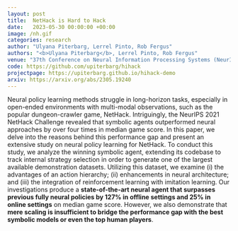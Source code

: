 ```yaml
---
layout: post
title:  NetHack is Hard to Hack
date:   2023-05-30 00:00:00 +00:00
image: /nh.gif
categories: research
author: "Ulyana Piterbarg, Lerrel Pinto, Rob Fergus"
authors: "<b>Ulyana Piterbarg</b>, Lerrel Pinto, Rob Fergus"
venue: "37th Conference on Neural Information Processing Systems (NeurIPS)"
code: https://github.com/upiterbarg/hihack
projectpage: https://upiterbarg.github.io/hihack-demo
arxiv: https://arxiv.org/abs/2305.19240
---
```

Neural policy learning methods struggle in long-horizon tasks, especially in open-ended environments with multi-modal observations, such as the popular dungeon-crawler game, NetHack. Intriguingly, the NeurIPS 2021 NetHack Challenge revealed that symbolic agents outperformed neural approaches by over four times in median game score. In this paper, we delve into the reasons behind this performance gap and present an extensive study on neural policy learning for NetHack. To conduct this study, we analyze the winning symbolic agent, extending its codebase to track internal strategy selection in order to generate one of the largest available demonstration datasets. Utilizing this dataset, we examine (i) the advantages of an action hierarchy; (ii) enhancements in neural architecture; and (iii) the integration of reinforcement learning with imitation learning. Our investigations produce a <b>state-of-the-art neural agent that surpasses previous fully neural policies by 127% in offline settings and 25% in online settings</b> on median game score. However, we also demonstrate that <b>mere scaling is insufficient to bridge the performance gap with the best symbolic models or even the top human players</b>.